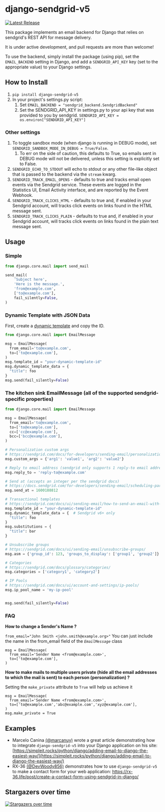 # django-sendgrid-v5

[![Latest Release](https://img.shields.io/pypi/v/django-sendgrid-v5.svg)](https://pypi.python.org/pypi/django-sendgrid-v5/)

This package implements an email backend for Django that relies on sendgrid's REST API for message delivery.

It is under active development, and pull requests are more than welcome\!

To use the backend, simply install the package (using pip), set the `EMAIL_BACKEND` setting in Django, and add a `SENDGRID_API_KEY` key (set to the appropriate value) to your Django settings.

## How to Install

1. `pip install django-sendgrid-v5`
2. In your project's settings.py script:
    1. Set `EMAIL_BACKEND = "sendgrid_backend.SendgridBackend"`
    2. Set the SENDGRID\_API\_KEY in settings.py to your api key that was provided to you by sendgrid. `SENDGRID_API_KEY = os.environ["SENDGRID_API_KEY"]`

### Other settings

1. To toggle sandbox mode (when django is running in DEBUG mode), set `SENDGRID_SANDBOX_MODE_IN_DEBUG = True/False`.
    1. To err on the side of caution, this defaults to True, so emails sent in DEBUG mode will not be delivered, unless this setting is explicitly set to False.
2. `SENDGRID_ECHO_TO_STDOUT` will echo to stdout or any other file-like
    object that is passed to the backend via the `stream` kwarg.
3. `SENDGRID_TRACK_EMAIL_OPENS` - defaults to true and tracks email open events via the Sendgrid service. These events are logged in the Statistics UI, Email Activity interface, and are reported by the Event Webhook.
4. `SENDGRID_TRACK_CLICKS_HTML` - defaults to true and, if enabled in your Sendgrid account, will tracks click events on links found in the HTML message sent.
5. `SENDGRID_TRACK_CLICKS_PLAIN` - defaults to true and, if enabled in your Sendgrid account, will tracks click events on links found in the plain text message sent.

## Usage

### Simple

```python
from django.core.mail import send_mail

send_mail(
    'Subject here',
    'Here is the message.',
    'from@example.com',
    ['to@example.com'],
    fail_silently=False,
)
```

### Dynamic Template with JSON Data

First, create a [dynamic template](https://mc.sendgrid.com/dynamic-templates) and copy the ID.

```python
from django.core.mail import EmailMessage

msg = EmailMessage(
  from_email='to@example.com',
  to=['to@example.com'],
)
msg.template_id = "your-dynamic-template-id"
msg.dynamic_template_data = {
  "title": foo
}
msg.send(fail_silently=False)
```

### The kitchen sink EmailMessage (all of the supported sendgrid-specific properties)

```python
from django.core.mail import EmailMessage

msg = EmailMessage(
  from_email='to@example.com',
  to=['to@example.com'],
  cc=['cc@example.com'],
  bcc=['bcc@example.com'],
)

# Personalization custom args
# https://sendgrid.com/docs/for-developers/sending-email/personalizations/
msg.custom_args = {'arg1': 'value1', 'arg2': 'value2'}

# Reply to email address (sendgrid only supports 1 reply-to email address)
msg.reply_to = 'reply-to@example.com'

# Send at (accepts an integer per the sendgrid docs)
# https://docs.sendgrid.com/for-developers/sending-email/scheduling-parameters#send-at
msg.send_at = 1600188812

# Transactional templates
# https://sendgrid.com/docs/ui/sending-email/how-to-send-an-email-with-dynamic-transactional-templates/
msg.template_id = "your-dynamic-template-id"
msg.dynamic_template_data = {  # Sendgrid v6+ only
  "title": foo
}
msg.substitutions = {
  "title": bar
}

# Unsubscribe groups
# https://sendgrid.com/docs/ui/sending-email/unsubscribe-groups/
msg.asm = {'group_id': 123, 'groups_to_display': ['group1', 'group2']}

# Categories
# https://sendgrid.com/docs/glossary/categories/
msg.categories = ['category1', 'category2']

# IP Pools
# https://sendgrid.com/docs/ui/account-and-settings/ip-pools/
msg.ip_pool_name = 'my-ip-pool'


msg.send(fail_silently=False)
```


### FAQ
**How to change a Sender's Name ?**


`from_email="John Smith <john.smith@example.org>"`
You can just include the name in the from_email field of the _```EmailMessage```_ class 

```
msg = EmailMessage(
  from_email='Sender Name <from@example.com>',
  to=['to@example.com'],
)
```

**How to make mails to multiple users private (hide all the email addresses to which the mail is sent) to each person (personalization) ?**


Setting the `make_private` attribute to `True` will help us achieve it
```
msg = EmailMessage(
  from_email='Sender Name <from@example.com>',
  to=['to@example.com','abc@example.com','xyz@example.com'],
)
msg.make_private = True
```

## Examples

- Marcelo Canina [(@marcanuy)](https://github.com/marcanuy) wrote a great article demonstrating how to integrate `django-sendgrid-v5` into your Django application on his site: [https://simpleit.rocks/python/django/adding-email-to-django-the-easiest-way/](https://simpleit.rocks/python/django/adding-email-to-django-the-easiest-way/)
- RX-36 [(@DevWoody856)](https://github.com/DevWoody856) demonstrates how to use `django-sendgrid-v5` to make a contact form for your web application: https://rx-36.life/post/create-a-contact-form-using-sendgrid-in-django/


## Stargazers over time

[![Stargazers over time](https://starchart.cc/sklarsa/django-sendgrid-v5.svg)](https://starchart.cc/sklarsa/django-sendgrid-v5)


